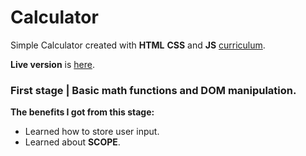 # Calculator
Simple Calculator created with **HTML** **CSS** and **JS** [curriculum](https://www.theodinproject.com/paths/foundations/courses/foundations).

**Live version** is [here](https://nacxom.github.io/calculator/).
### First stage | Basic math functions and DOM manipulation.
**The benefits I got from this stage:**
* Learned how to store user input.
* Learned about **SCOPE**.